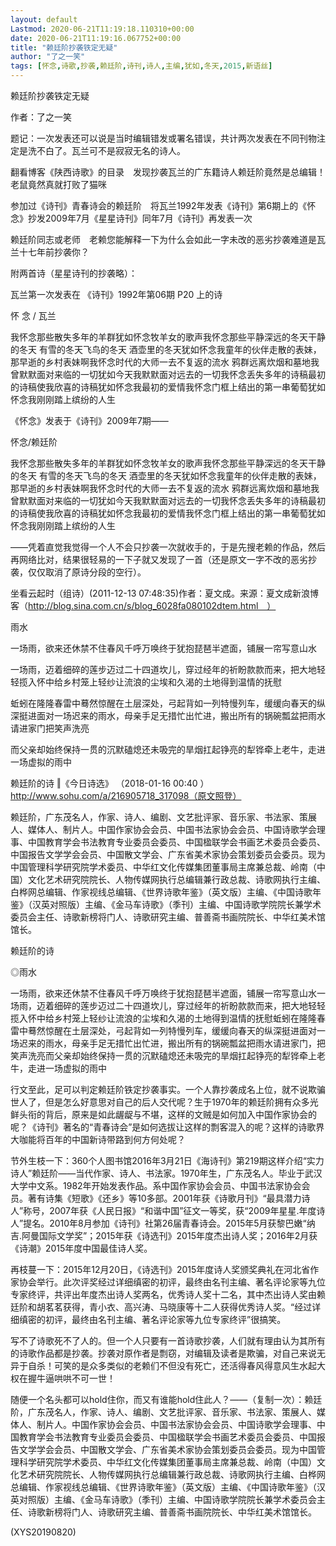 ```yaml
---
layout: default
Lastmod: 2020-06-21T11:19:18.110310+00:00
date: 2020-06-21T11:19:16.067752+00:00
title: "赖廷阶抄袭铁定无疑"
author: "了之一笑"
tags: [怀念,诗歌,抄袭,赖廷阶,诗刊,诗人,主编,犹如,冬天,2015,新语丝]
---
```


赖廷阶抄袭铁定无疑

作者：了之一笑

题记：一次发表还可以说是当时编辑错发或署名错误，共计两次发表在不同刊物注定是洗不白了。瓦兰可不是寂寂无名的诗人。

翻看博客《陕西诗歌》的目录　发现抄袭瓦兰的广东籍诗人赖廷阶竟然是总编辑！老鼠竟然真就打败了猫咪

参加过《诗刊》青春诗会的赖廷阶　将瓦兰1992年发表《诗刊》第6期上的《怀念》抄发2009年7月《星星诗刊》同年7月《诗刊》再发表一次

赖廷阶同志或老师　老赖您能解释一下为什么会如此一字未改的恶劣抄袭难道是瓦兰十七年前抄袭你？

附两首诗（星星诗刊的抄袭略）：

瓦兰第一次发表在 《诗刊》1992年第06期 P20 上的诗

怀 念 / 瓦兰

我怀念那些散失多年的羊群犹如怀念牧羊女的歌声我怀念那些平静深远的冬天干静的冬天 有雪的冬天飞鸟的冬天 酒壶里的冬天犹如怀念我童年的伙伴走散的表妹，那早逝的乡村表妹啊我怀念时代的大师一去不复返的流水 鸦群远离炊烟和墓地我曾默默面对来临的一切犹如今天我默默面对远去的一切我怀念丢失多年的诗稿最初的诗稿使我欣喜的诗稿犹如怀念我最初的爱情我怀念门框上结出的第一串葡萄犹如怀念我刚刚踏上缤纷的人生

《怀念》发表于《诗刊》2009年7期——

怀念/赖廷阶

我怀念那些散失多年的羊群犹如怀念牧羊女的歌声我怀念那些平静深远的冬天干静的冬天 有雪的冬天飞鸟的冬天 酒壶里的冬天犹如怀念我童年的伙伴走散的表妹，那早逝的乡村表妹啊我怀念时代的大师一去不复返的流水 鸦群远离炊烟和墓地我曾默默面对来临的一切犹如今天我默默面对远去的一切我怀念丢失多年的诗稿最初的诗稿使我欣喜的诗稿犹如怀念我最初的爱情我怀念门框上结出的第一串葡萄犹如怀念我刚刚踏上缤纷的人生

——凭着直觉我觉得一个人不会只抄袭一次就收手的，于是先搜老赖的作品，然后再网络比对，结果很轻易的一下子就又发现了一首（还是原文一字不改的恶劣抄袭，仅仅取消了原诗分段的空行）。

坐看云起时（组诗）(2011-12-13 07:48:35)作者：夏文成。来源：夏文成新浪博客（http://blog.sina.com.cn/s/blog_6028fa080102dtem.html　）

雨水

一场雨，欲来还休禁不住春风千呼万唤终于犹抱琵琶半遮面，铺展一帘写意山水

一场雨，迈着细碎的莲步迈过二十四道坎儿，穿过经年的祈盼款款而来，把大地轻轻揽入怀中给乡村笼上轻纱让流浪的尘埃和久渴的土地得到温情的抚慰

蚯蚓在隆隆春雷中蓦然惊醒在土层深处，弓起背如一列特慢列车，缓缓向春天的纵深挺进面对一场迟来的雨水，母亲手足无措忙出忙进，搬出所有的锅碗瓢盆把雨水请进家门把笑声洗亮

而父亲却始终保持一贯的沉默磕熄还未吸完的旱烟扛起铮亮的犁铧牵上老牛，走进一场虚拟的雨中

赖廷阶的诗 ‖《今日诗选》 （2018-01-16 00:40 ）http://www.sohu.com/a/216905718_317098（原文照登）

赖廷阶，广东茂名人，作家、诗人、编剧、文艺批评家、音乐家、书法家、策展人、媒体人、制片人。中国作家协会会员、中国书法家协会会员、中国诗歌学会理事、中国教育学会书法教育专业委员会委员、中国楹联学会书画艺术委员会委员、中国报告文学学会会员、中国散文学会、广东省美术家协会策划委员会委员。现为中国管理科学研究院学术委员、中华红文化传媒集团董事局主席兼总裁、岭南（中国）文化艺术研究院院长、人物传媒网执行总编辑兼行政总裁、诗歌网执行主编、白桦网总编辑、作家视线总编辑、《世界诗歌年鉴》（英文版）主编、《中国诗歌年鉴》（汉英对照版）主编、《金马车诗歌》（季刊）主编、中国诗歌学院院长兼学术委员会主任、诗歌新榜将门人、诗歌研究主编、普善斋书画院院长、中华红美术馆馆长。

赖廷阶的诗

◎雨水

一场雨，欲来还休禁不住春风千呼万唤终于犹抱琵琶半遮面，铺展一帘写意山水一场雨，迈着细碎的莲步迈过二十四道坎儿，穿过经年的祈盼款款而来，把大地轻轻揽入怀中给乡村笼上轻纱让流浪的尘埃和久渴的土地得到温情的抚慰蚯蚓在隆隆春雷中蓦然惊醒在土层深处，弓起背如一列特慢列车，缓缓向春天的纵深挺进面对一场迟来的雨水，母亲手足无措忙出忙进，搬出所有的锅碗瓢盆把雨水请进家门，把笑声洗亮而父亲却始终保持一贯的沉默磕熄还未吸完的旱烟扛起铮亮的犁铧牵上老牛，走进一场虚拟的雨中

行文至此，足可以判定赖廷阶铁定抄袭事实。一个人靠抄袭成名上位，就不说欺骗世人了，但是怎么好意思对自己的后人交代呢？生于1970年的赖廷阶拥有众多光鲜头衔的背后，原来是如此龌龊与不堪，这样的文贼是如何加入中国作家协会的呢？《诗刊》著名的“青春诗会”是如何选拔让这样的剽客混入的呢？这样的诗歌界大咖能将百年的中国新诗带路到何方何处呢？

节外生枝一下：360个人图书馆2016年3月21日《海诗刊》第219期这样介绍“实力诗人”赖廷阶——当代作家、诗人、书法家。1970年生，广东茂名人。毕业于武汉大学中文系。1982年开始发表作品。系中国作家协会会员、中国书法家协会会员。著有诗集《短歌》《还乡》等10多部。2001年获《诗歌月刊》“最具潜力诗人”称号，2007年获《人民日报》“和谐中国”征文一等奖，获“2009年星星.年度诗人”提名。2010年8月参加《诗刊》社第26届青春诗会。2015年5月获黎巴嫩“纳吉.阿曼国际文学奖”；2015年获《诗选刊》2015年度杰出诗人奖；2016年2月获《诗潮》2015年度中国最佳诗人奖。

再枝蔓一下：2015年12月20日，《诗选刊》2015年度诗人奖颁奖典礼在河北省作家协会举行。此次评奖经过详细缜密的初评，最终由名刊主编、著名评论家等九位专家终评，共评出年度杰出诗人奖两名，优秀诗人奖十二名，其中杰出诗人奖由赖廷阶和胡茗茗获得，青小衣、高兴涛、马晓康等十二人获得优秀诗人奖。“经过详细缜密的初评，最终由名刊主编、著名评论家等九位专家终评”很搞笑。

写不了诗歌死不了人的。但一个人只要有一首诗歌抄袭，人们就有理由认为其所有的诗歌作品都是抄袭。抄袭对原作者是剽窃，对编辑及读者是欺骗，对自己来说无异于自杀！可笑的是众多类似的老赖们不但没有死亡，还活得春风得意风生水起大权在握牛逼哄哄不可一世！

随便一个名头都可以hold住你，而又有谁能hold住此人？——（复制一次）：赖廷阶，广东茂名人，作家、诗人、编剧、文艺批评家、音乐家、书法家、策展人、媒体人、制片人。中国作家协会会员、中国书法家协会会员、中国诗歌学会理事、中国教育学会书法教育专业委员会委员、中国楹联学会书画艺术委员会委员、中国报告文学学会会员、中国散文学会、广东省美术家协会策划委员会委员。现为中国管理科学研究院学术委员、中华红文化传媒集团董事局主席兼总裁、岭南（中国）文化艺术研究院院长、人物传媒网执行总编辑兼行政总裁、诗歌网执行主编、白桦网总编辑、作家视线总编辑、《世界诗歌年鉴》（英文版）主编、《中国诗歌年鉴》（汉英对照版）主编、《金马车诗歌》（季刊）主编、中国诗歌学院院长兼学术委员会主任、诗歌新榜将门人、诗歌研究主编、普善斋书画院院长、中华红美术馆馆长。

(XYS20190820)

